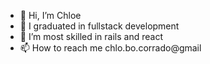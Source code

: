 - 👋 Hi, I’m Chloe
- 👀 I graduated in fullstack development
- 🌱 I’m most skilled in rails and react
- 📫 How to reach me chlo.bo.corrado@gmail

<!---
chloe-bowers/chloe-bowers is a ✨ special ✨ repository because its `README.md` (this file) appears on your GitHub profile.
You can click the Preview link to take a look at your changes.
--->
